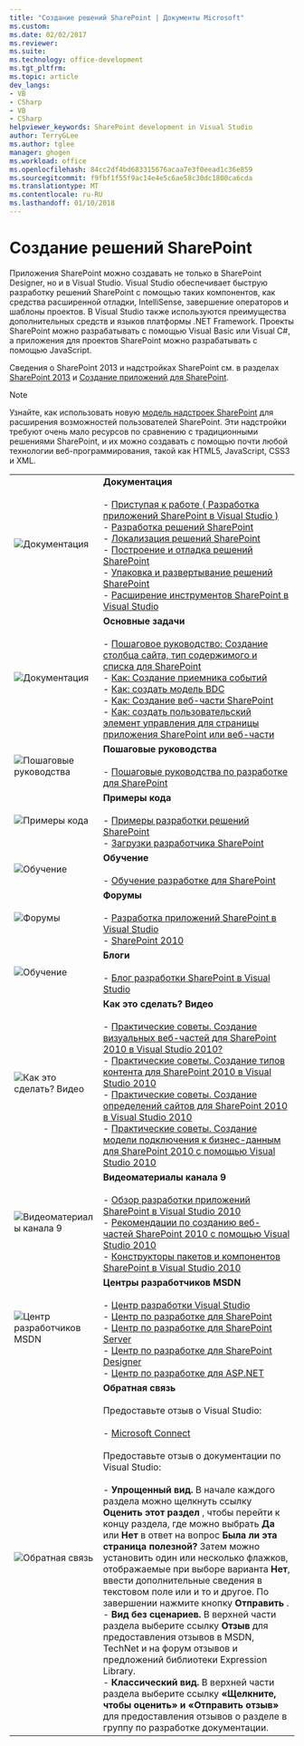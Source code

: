 ```yaml
---
title: "Создание решений SharePoint | Документы Microsoft"
ms.custom: 
ms.date: 02/02/2017
ms.reviewer: 
ms.suite: 
ms.technology: office-development
ms.tgt_pltfrm: 
ms.topic: article
dev_langs:
- VB
- CSharp
- VB
- CSharp
helpviewer_keywords: SharePoint development in Visual Studio
author: TerryGLee
ms.author: tglee
manager: ghogen
ms.workload: office
ms.openlocfilehash: 84cc2df4bd683315676acaa7e3f0eead1c36e859
ms.sourcegitcommit: f9fbf1f55f9ac14e4e5c6ae58c30dc1800ca6cda
ms.translationtype: MT
ms.contentlocale: ru-RU
ms.lasthandoff: 01/10/2018
---
```

# <a name="create-sharepoint-solutions"></a>Создание решений SharePoint
  Приложения SharePoint можно создавать не только в SharePoint Designer, но и в Visual Studio. Visual Studio обеспечивает быструю разработку решений SharePoint с помощью таких компонентов, как средства расширенной отладки, IntelliSense, завершение операторов и шаблоны проектов. В Visual Studio также используются преимущества дополнительных средств и языков платформы .NET Framework. Проекты SharePoint можно разрабатывать с помощью Visual Basic или Visual C#, а приложения для проектов SharePoint можно разрабатывать с помощью JavaScript.  
  
 Сведения о SharePoint 2013 и надстройках SharePoint см. в разделах [SharePoint 2013](http://msdn.microsoft.com/library/jj162979.aspx) и [Создание приложений для SharePoint](http://msdn.microsoft.com/library/office/apps/jj163230%28v=office.15%29.aspx).  
  
> [!NOTE]  
>  Узнайте, как использовать новую [модель надстроек SharePoint](https://msdn.microsoft.com/library/office/fp179930.aspx) для расширения возможностей пользователей SharePoint. Эти надстройки требуют очень мало ресурсов по сравнению с традиционными решениями SharePoint, и их можно создавать с помощью почти любой технологии веб-программирования, такой как HTML5, JavaScript, CSS3 и XML.  
  
|||  
|-|-|  
|![Документация](../sharepoint/media/vs-icon-documentation.gif "документации")|**Документация**<br /><br /> -   [Приступая к работе &#40; Разработка приложений SharePoint в Visual Studio &#41;](../sharepoint/getting-started-sharepoint-development-in-visual-studio.md)<br />-   [Разработка решений SharePoint](../sharepoint/developing-sharepoint-solutions.md)<br />-   [Локализация решений SharePoint](../sharepoint/localizing-sharepoint-solutions.md)<br />-   [Построение и отладка решений SharePoint](../sharepoint/building-and-debugging-sharepoint-solutions.md)<br />-   [Упаковка и развертывание решений SharePoint](../sharepoint/packaging-and-deploying-sharepoint-solutions.md)<br />-   [Расширение инструментов SharePoint в Visual Studio](../sharepoint/extending-the-sharepoint-tools-in-visual-studio.md)|  
|![Документация](../sharepoint/media/vs-icon-documentation.gif "документации")|**Основные задачи**<br /><br /> -   [Пошаговое руководство: Создание столбца сайта, тип содержимого и списка для SharePoint](../sharepoint/walkthrough-create-a-site-column-content-type-and-list-for-sharepoint.md)<br />-   [Как: Создание приемника событий](../sharepoint/how-to-create-an-event-receiver.md)<br />-   [Как: создать модель BDC](../sharepoint/how-to-create-a-bdc-model.md)<br />-   [Как: Создание веб-части SharePoint](../sharepoint/how-to-create-a-sharepoint-web-part.md)<br />-   [Как: создать пользовательский элемент управления для страницы приложения SharePoint или веб-части](../sharepoint/how-to-create-a-user-control-for-a-sharepoint-application-page-or-web-part.md)|  
|![Пошаговые руководства](../sharepoint/media/vs-icon-walkthroughs.gif "пошаговые руководства")|**Пошаговые руководства**<br /><br /> -   [Пошаговые руководства по разработке для SharePoint](../sharepoint/sharepoint-development-walkthroughs.md)|  
|![Примеры кода](../sharepoint/media/vs-icon-codesamples.gif "примеры кода")|**Примеры кода**<br /><br /> -   [Примеры разработки решений SharePoint](../sharepoint/sharepoint-development-samples.md)<br />-   [Загрузки разработчика SharePoint](http://msdn.microsoft.com/sharepoint/aa905690.aspx)|  
|![Обучение](../sharepoint/media/vs-icon-training.gif "обучения")|**Обучение**<br /><br /> -   [Обучение разработке для SharePoint](http://msdn.microsoft.com/sharepoint/aa905692.aspx)|  
|![Форумы](../sharepoint/media/vs-icon-forums.gif "форумы")|**Форумы**<br /><br /> -   [Разработка приложений SharePoint в Visual Studio](http://social.msdn.microsoft.com/Forums/vssharepointdevelopment/threads)<br />-   [SharePoint 2010](http://social.msdn.microsoft.com/Forums/category/sharepoint2010,sharepoint/)|  
|![Обучение](../sharepoint/media/vs-icon-training.gif "обучения")|**Блоги**<br /><br /> -   [Блог разработки SharePoint в Visual Studio](http://blogs.msdn.com/b/vssharepointtoolsblog/)|  
|![Как это сделать? Видео](../sharepoint/media/vs-icon-howdoivideos.gif "инструкции по работе? Видео")|**Как это сделать? Видео**<br /><br /> -   [Практические советы. Создание визуальных веб-частей для SharePoint 2010 в Visual Studio 2010?](http://msdn.microsoft.com/vstudio/ff623014.aspx)<br />-   [Практические советы. Создание типов контента для SharePoint 2010 в Visual Studio 2010](http://msdn.microsoft.com/vstudio/ff623016.aspx)<br />-   [Практические советы. Создание определений сайтов для SharePoint 2010 в Visual Studio 2010](http://msdn.microsoft.com/vstudio/ff623012.aspx)<br />-   [Практические советы. Создание модели подключения к бизнес-данным для SharePoint 2010 с помощью Visual Studio 2010](http://msdn.microsoft.com/vstudio/ff623022.aspx)|  
|![Видеоматериалы канала 9](../sharepoint/media/vs-icon-channel9videos.gif "видеоматериалы канала 9")|**Видеоматериалы канала 9**<br /><br /> -   [Обзор разработки приложений SharePoint в Visual Studio 2010](http://channel9.msdn.com/posts/funkyonex/Overview-of-SharePoint-Development-in-Visual-Studio-2010/)<br />-   [Рекомендации по созданию веб-частей SharePoint 2010 с помощью Visual Studio 2010](http://channel9.msdn.com/posts/funkyonex/Best-Practices-on-Building-SharePoint-2010-Web-Parts-with-Visual-Studio-2010/)<br />-   [Конструкторы пакетов и компонентов SharePoint в Visual Studio 2010](http://channel9.msdn.com/posts/funkyonex/SharePoint-Feature-and-Package-Designers-in-Visual-Studio-2010/)|  
|![Центр разработчиков MSDN](../sharepoint/media/vs-icon-msdndevcenter.gif "Центр разработчиков MSDN")|**Центры разработчиков MSDN**<br /><br /> -   [Центр разработки Visual Studio](http://msdn.microsoft.com/vstudio/default.aspx)<br />-   [Центр по разработке для SharePoint](http://msdn.microsoft.com/sharepoint/default.aspx)<br />-   [Центр по разработке для SharePoint Server](http://msdn.microsoft.com/office/aa905503.aspx)<br />-   [Центр по разработке для SharePoint Designer](http://msdn.microsoft.com/office/bb421303.aspx)<br />-   [Центр по разработке для ASP.NET](http://msdn.microsoft.com/aa336522.aspx)|  
|![Обратная связь](../sharepoint/media/vs-icon-feedback.gif "обратная связь")|**Обратная связь**<br /><br /> Предоставьте отзыв о Visual Studio:<br /><br /> -   [Microsoft Connect](http://go.microsoft.com/fwlink/?LinkID=150463)<br /><br /> Предоставьте отзыв о документации по Visual Studio:<br /><br /> -   **Упрощенный вид.** В начале каждого раздела можно щелкнуть ссылку **Оценить этот раздел** , чтобы перейти к концу раздела, где можно выбрать **Да** или **Нет** в ответ на вопрос **Была ли эта страница полезной?** Затем можно установить один или несколько флажков, отображаемые при выборе варианта **Нет**, ввести дополнительные сведения в текстовом поле или и то и другое. По завершении нажмите кнопку **Отправить** .<br />-   **Вид без сценариев.** В верхней части раздела выберите ссылку **Отзыв** для предоставления отзывов в MSDN, TechNet и на форум отзывов и предложений библиотеки Expression Library.<br />-   **Классический вид.** В верхней части раздела выберите ссылку **«Щелкните, чтобы оценить» и «Отправить отзыв»** для предоставления отзывов о разделе в группу по разработке документации.|  
  
  